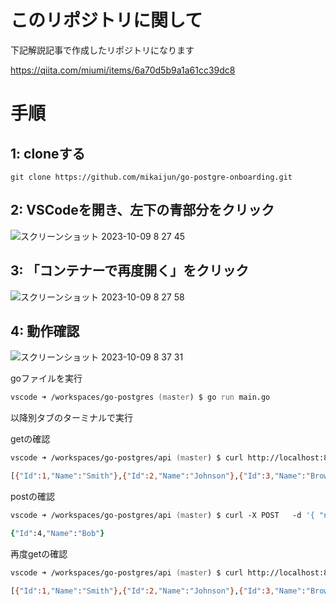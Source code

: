# このリポジトリに関して
下記解説記事で作成したリポジトリになります

https://qiita.com/miumi/items/6a70d5b9a1a61cc39dc8

# 手順

## 1: cloneする
```
git clone https://github.com/mikaijun/go-postgre-onboarding.git
```

## 2: VSCodeを開き、左下の青部分をクリック
![スクリーンショット 2023-10-09 8 27 45](https://github.com/mikaijun/go-postgre-onboarding/assets/74134232/79c1b98c-4688-42e3-a063-1e24b8765728)

## 3: 「コンテナーで再度開く」をクリック
![スクリーンショット 2023-10-09 8 27 58](https://github.com/mikaijun/go-postgre-onboarding/assets/74134232/1ceb9598-d3e7-4ae0-b514-8648d90b79c0)

## 4: 動作確認

![スクリーンショット 2023-10-09 8 37 31](https://github.com/mikaijun/go-postgre-onboarding/assets/74134232/b19ec492-82e2-4113-9b99-cc8fcc46c13d)

goファイルを実行
```zsh
vscode ➜ /workspaces/go-postgres (master) $ go run main.go
```

以降別タブのターミナルで実行

getの確認
```zsh
vscode ➜ /workspaces/go-postgres/api (master) $ curl http://localhost:8080/users/get
```
```zsh
[{"Id":1,"Name":"Smith"},{"Id":2,"Name":"Johnson"},{"Id":3,"Name":"Brown"}]
```

postの確認
```zsh
vscode ➜ /workspaces/go-postgres/api (master) $ curl -X POST   -d '{ "name": "Bob" }' http://localhost:8080/users/create
```
```zsh
{"Id":4,"Name":"Bob"}
```

再度getの確認
```zsh
vscode ➜ /workspaces/go-postgres/api (master) $ curl http://localhost:8080/users/get
```
```zsh
[{"Id":1,"Name":"Smith"},{"Id":2,"Name":"Johnson"},{"Id":3,"Name":"Brown"},{"Id":4,"Name":"Bob"}]
```
